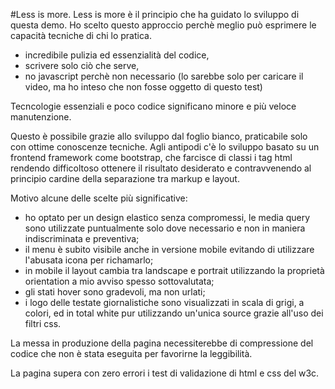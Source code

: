 #Less is more.
Less is more è il principio che ha guidato lo sviluppo di questa demo. Ho scelto questo approccio perchè meglio può esprimere le capacità tecniche di chi lo pratica.

- incredibile pulizia ed essenzialità del codice,
- scrivere solo ciò che serve,
- no javascript perchè non necessario (lo sarebbe solo per caricare il video, ma ho inteso che non fosse oggetto di questo test)

Tecncologie essenziali e poco codice significano minore e più veloce manutenzione.

Questo è possibile grazie allo sviluppo dal foglio bianco, praticabile solo con ottime conoscenze tecniche. Agli antipodi c'è lo sviluppo basato su un frontend framework come bootstrap, che farcisce di classi i tag html rendendo difficoltoso ottenere il risultato desiderato e contravvenendo al principio cardine della separazione tra markup e layout.

Motivo alcune delle scelte più significative:
- ho optato per un design elastico senza compromessi, le media query sono utilizzate puntualmente solo dove necessario e non in maniera indiscriminata e preventiva;
- il menu è subito visibile anche in versione mobile evitando di utilizzare l'abusata icona per richamarlo;
- in mobile il layout cambia tra landscape e portrait utilizzando la proprietà orientation a mio avviso spesso sottovalutata;
- gli stati hover sono gradevoli, ma non urlati;
- i logo delle testate giornalistiche sono visualizzati in scala di grigi, a colori, ed in total white pur utilizzando un'unica source grazie all'uso dei filtri css.

La messa in produzione della pagina necessiterebbe di compressione del codice che non è stata eseguita per favorirne la leggibilità.

La pagina supera con zero errori i test di validazione di html e css del w3c.
